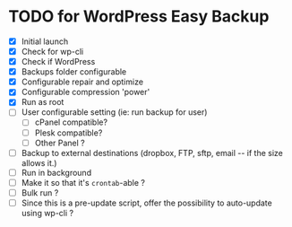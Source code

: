 # TODO for WordPress Easy Backup
- [x] Initial launch
- [x] Check for wp-cli
- [x] Check if WordPress
- [x] Backups folder configurable
- [x] Configurable repair and optimize
- [x] Configurable compression 'power'
- [x] Run as root
- [ ] User configurable setting (ie: run backup for user)
  - [ ] cPanel compatible?
  - [ ] Plesk compatible?
  - [ ] Other Panel ?
- [ ] Backup to external destinations (dropbox, FTP, sftp, email -- if the size allows it.)
- [ ] Run in background
- [ ] Make it so that it's `crontab`-able ?
- [ ] Bulk run ?
- [ ] Since this is a pre-update script, offer the possibility to auto-update using wp-cli ?
